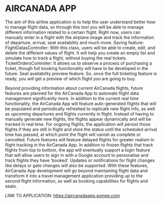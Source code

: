 # AIRCANADA APP

The aim of this airline application is to help the user understand better how to manage flight data, so through this tool you will be able to manage different information related to a certain flight. Right now, users can manually enter in a flight with the airplane image and track the information of departure, arrival, seat availability and much more.
Saving feature:
FlightDatasController: With this class, users will be able to create, edit, and delete the different values of flight. It will help you create an empty list and simulate how to track a flight, without buying the real tickets.
TicketOrdersController: It allows us to observe a process of purchasing a ticket, though full booking functionality will have to be developed in the future.
Seat availability preview feature: So, once the full ticketing feature is ready, you will get a preview of which flight you are going to buy.

 Beyond providing information about current AirCanada flights, future features are planned for the AirCanada App to automate flight data management significantly more. In addition to the current real time functionality, the AirCanada App will feature auto-generated flights that will be populated and periodically refreshed to replicate new flight info, as well as upcoming departures and flights currently in flight. Instead of having to manually generate new flights, the flights appear dynamically and will be tracked in real time. For ongoing flights, the application will persist those flights if they are still in flight and store the status until the scheduled arrival time has passed, at which point the flight will vanish as complete or cancelled. Future features will feature delayed flights for greater realism in flight tracking in the AirCanada App. In addition to frozen flights that track flights from top to bottom, the app will eventually support a login feature that will allow users to sign in with a Google account to personalise and track flights they have ‘booked’. Updates or notifications for flight changes like delays or gate changes will also be supported. With these features, AirCanada App development will go beyond maintaining flight data and transform it into a travel management application providing up to the second flight information, as well as booking capabilities for flights and seats.


LINK TO APPLICATION: https://aircanadaapp.somee.com
